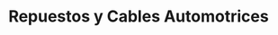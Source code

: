 ---
title: "Repuestos y Cables Automotrices"
url: /quito/repuestos-y-cables-automotrices/
shop: reparación de automóviles
---